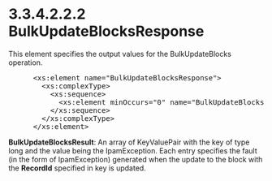 <html dir="LTR" xmlns:mshelp="http://msdn.microsoft.com/mshelp" xmlns:ddue="http://ddue.schemas.microsoft.com/authoring/2003/5" xmlns:xlink="http://www.w3.org/1999/xlink" xmlns:tool="http://www.microsoft.com/tooltip">
 <body>
 <div id="header">
 <h1 class="heading">3.3.4.2.2.2 BulkUpdateBlocksResponse</h1>
 </div>
 <div id="mainSection">
 <div id="mainBody">
 <div id="allHistory" class="saveHistory"></div>
 <div id="sectionSection0" class="section" name="collapseableSection">
 

<p>This element specifies the output values for the
BulkUpdateBlocks operation.</p>

<dl>
<dd>
<div><pre> &lt;xs:element name=&quot;BulkUpdateBlocksResponse&quot;&gt;
   &lt;xs:complexType&gt;
     &lt;xs:sequence&gt;
       &lt;xs:element minOccurs=&quot;0&quot; name=&quot;BulkUpdateBlocksResult&quot; nillable=&quot;true&quot; type=&quot;sysgen:ArrayOfKeyValuePairOflongIpamExceptionmhTjmZB3&quot; /&gt;
     &lt;/xs:sequence&gt;
   &lt;/xs:complexType&gt;
 &lt;/xs:element&gt;
</pre></div>
</dd></dl>

<p><b>BulkUpdateBlocksResult</b>: An array of
KeyValuePair with the key of type long and the value being the IpamException.
Each entry specifies the fault (in the form of IpamException) generated when
the update to the block with the <b>RecordId</b> specified in key is updated.</p>


 </div>
 </div>
 </div>
 </body>
</html>